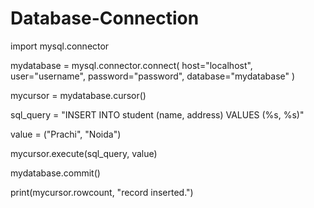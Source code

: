 # Database-Connection


import mysql.connector

mydatabase = mysql.connector.connect(
    host="localhost",
    user="username",
    password="password",
    database="mydatabase"
)

mycursor = mydatabase.cursor()

sql_query = "INSERT INTO student (name, address) VALUES (%s, %s)"

value = ("Prachi", "Noida")

mycursor.execute(sql_query, value)

mydatabase.commit()

print(mycursor.rowcount, "record inserted.")
